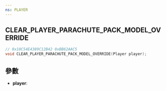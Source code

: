 ```yaml
---
ns: PLAYER
---
```

## CLEAR_PLAYER_PARACHUTE_PACK_MODEL_OVERRIDE

```c
// 0x10C54E4389C12B42 0xBB62AAC5
void CLEAR_PLAYER_PARACHUTE_PACK_MODEL_OVERRIDE(Player player);
```


## 參數
* **player**: 

